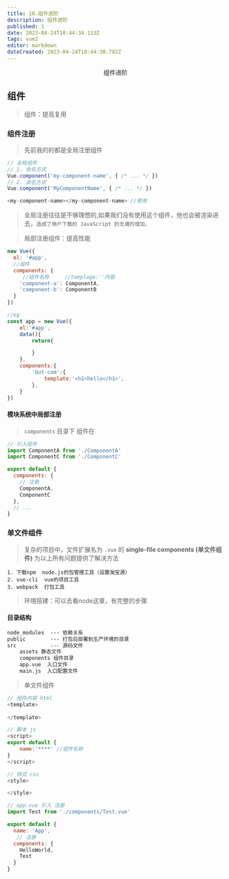 ```yaml
---
title: 10.组件进阶
description: 组件进阶
published: 1
date: 2023-04-24T10:44:34.113Z
tags: vue2
editor: markdown
dateCreated: 2023-04-24T10:44:30.782Z
---
```


<center>组件进阶</center>



## 组件

> 组件：提高复用



### 组件注册

> 先前我的的都是全局注册组件

```js
// 全局组件
// 1. 命名方式
Vue.component('my-component-name', { /* ... */ })
// 2. 命名方式
Vue.component('MyComponentName', { /* ... */ })

<my-component-name></my-component-name> //使用
```

> 全局注册往往是不够理想的,如果我们没有使用这个组件，他也会被渲染进去，`造成了用户下载的 JavaScript 的无谓的增加。`



> 局部注册组件：提高性能

```js
new Vue({
  el: '#app',
  //组件
  components: {
     //组件名称     //templage:''内容
    'component-a': ComponentA,
    'component-b': ComponentB
  }
})

//eg
const app = new Vue({
    el:'#app',
    data(){
        return{

        }
    },
    components:{
        'but-com':{
            template:'<h1>hello</h1>',
        },
    }
})
```



#### 模块系统中局部注册

> `components` 目录下 组件在

```js
// 引入组件
import ComponentA from './ComponentA'
import ComponentC from './ComponentC'

export default {
  components: {
    // 注册
    ComponentA,
    ComponentC
  },
  // ...
}
```



### 单文件组件

> 复杂的项目中，文件扩展名为 `.vue` 的 **single-file components (单文件组件)** 为以上所有问题提供了解决方法

```text
1. 下载npm  node.js的包管理工具（设置淘宝源）
2. vue-cli  vue的项目工具
3. webpack  打包工具
```



> 环境搭建：可以去看node这章，有完整的步骤



#### 目录结构

```html
node_modules  --- 依赖关系
public        --- 打包后部署到生产环境的目录
src           --- 源码文件
	assets 静态文件
	components 组件目录
	app.vue  入口文件
	main.js  入口配置文件
```

> 单文件组件

```js
// 组件内容 html
<template>
    
</template>

// 脚本 js
<script>
export default {
    name:'****' //组件名称
}
</script>

// 样式 css
<style>

</style>

// app.vue 引入 注册
import Test from './components/Test.vue'

export default {
  name: 'App',
   // 注册
  components: {
    HelloWorld,
    Test  
  }
}
```

